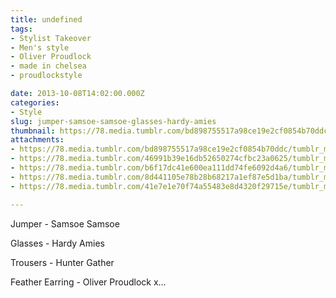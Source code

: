 ```yaml
---
title: undefined
tags:
- Stylist Takeover
- Men's style
- Oliver Proudlock
- made in chelsea
- proudlockstyle

date: 2013-10-08T14:02:00.000Z
categories:
- Style
slug: jumper-samsoe-samsoe-glasses-hardy-amies
thumbnail: https://78.media.tumblr.com/bd898755517a98ce19e2cf0854b70ddc/tumblr_mucb57qfG81rhrm24o1_540.jpg
attachments:
- https://78.media.tumblr.com/bd898755517a98ce19e2cf0854b70ddc/tumblr_mucb57qfG81rhrm24o1_1280.jpg
- https://78.media.tumblr.com/46991b39e16db52650274cfbc23a0625/tumblr_mucb57qfG81rhrm24o2_1280.jpg
- https://78.media.tumblr.com/b6f17dc41e600ea111dd74fe6092d4a6/tumblr_mucb57qfG81rhrm24o5_1280.jpg
- https://78.media.tumblr.com/8d441105e78b28b68217a1ef87e5d1ba/tumblr_mucb57qfG81rhrm24o4_1280.jpg
- https://78.media.tumblr.com/41e7e1e70f74a55483e8d4320f29715e/tumblr_mucb57qfG81rhrm24o6_1280.jpg

---
```


Jumper - Samsoe Samsoe 

  Glasses - Hardy Amies 

  Trousers - Hunter Gather 

  Feather Earring - Oliver Proudlock x...
